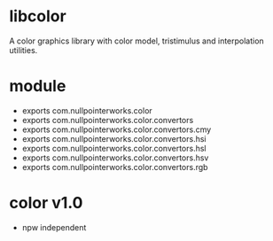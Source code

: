 # libcolor
A color graphics library with color model, tristimulus and interpolation utilities. 

# module
* exports com.nullpointerworks.color
* exports com.nullpointerworks.color.convertors
* exports com.nullpointerworks.color.convertors.cmy
* exports com.nullpointerworks.color.convertors.hsi
* exports com.nullpointerworks.color.convertors.hsl
* exports com.nullpointerworks.color.convertors.hsv
* exports com.nullpointerworks.color.convertors.rgb

# color v1.0
* npw independent

